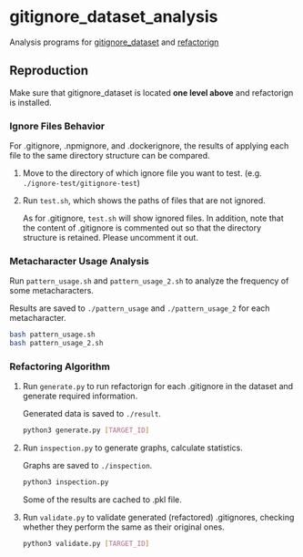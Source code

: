 # gitignore_dataset_analysis

Analysis programs for [gitignore_dataset](https://github.com/mkybdev/gitignore_dataset) and [refactorign](https://github.com/mkybdev/refactorign)

## Reproduction

Make sure that gitignore_dataset is located **one level above** and refactorign is installed.

### Ignore Files Behavior

For .gitignore, .npmignore, and .dockerignore, the results of applying each file to the same directory structure can be compared.

1. Move to the directory of which ignore file you want to test. (e.g. ``./ignore-test/gitignore-test``)

2. Run ``test.sh``, which shows the paths of files that are not ignored.

    As for .gitignore, ``test.sh`` will show ignored files.
    In addition, note that the content of .gitignore is commented out so that the directory structure is retained.
    Please uncomment it out.

### Metacharacter Usage Analysis

Run ``pattern_usage.sh`` and ``pattern_usage_2.sh`` to analyze the frequency of some metacharacters.

Results are saved to ``./pattern_usage`` and ``./pattern_usage_2`` for each metacharacter.

```bash
bash pattern_usage.sh
bash pattern_usage_2.sh
```

### Refactoring Algorithm

1. Run ``generate.py`` to run refactorign for each .gitignore in the dataset and generate required information.

    Generated data is saved to ``./result``.

    ```bash
    python3 generate.py [TARGET_ID]
    ```

2. Run ``inspection.py`` to generate graphs, calculate statistics.

    Graphs are saved to ``./inspection``.

    ```bash
    python3 inspection.py
    ```

    Some of the results are cached to .pkl file.

3. Run ``validate.py`` to validate generated (refactored) .gitignores, checking whether they perform the same as their original ones.

    ```bash
    python3 validate.py [TARGET_ID]
    ```